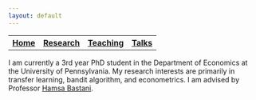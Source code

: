 ```yaml
---
layout: default
---
```


<table> 
<tr>
<th><a href="./">Home    </a></th>
<th><a href="./research.html">Research</a></th>
<th><a href="./teaching.html">Teaching</a></th>
<th><a href="./talks.html">Talks   </a></th>
</tr>
</table> 

I am currently a 3rd year PhD student in the Department of Economics at the University of Pennsylvania. My research interests are primarily in transfer learning, bandit algorithm, and econometrics. I am advised by Professor [Hamsa Bastani](https://hamsabastani.github.io/). 